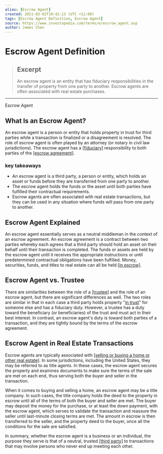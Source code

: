 ```yaml
---
alias: [Escrow Agent]
created: 2021-03-02T19:42:13 (UTC +11:00)
tags: [Escrow Agent Definition, Escrow Agent]
source: https://www.investopedia.com/terms/e/escrow_agent.asp
author: James Chen
---
```


# Escrow Agent Definition

> ## Excerpt
> An escrow agent is an entity that has fiduciary responsibilities in the transfer of property from one party to another. Escrow agents are often associated with real estate purchases.

---

Escrow Agent
## What Is an Escrow Agent?

An escrow agent is a person or entity that holds property in trust for third parties while a transaction is finalized or a disagreement is resolved. The role of escrow agent is often played by an attorney (or notary in civil law jurisdictions). The escrow agent has a [[fiduciary]](https://www.investopedia.com/terms/f/fiduciary.asp) responsibility to both parties of the [[escrow agreement]](https://www.investopedia.com/terms/e/escrowagreement.asp).

### key takeaways

-   An escrow agent is a third party, a person or entity, which holds an asset or funds before they are transferred from one party to another.
-   The escrow agent holds the funds or the asset until both parties have fulfilled their contractual requirements.
-   Escrow agents are often associated with real estate transactions, but they can be used in any situation where funds will pass from one party to another.

## Escrow Agent Explained

An escrow agent essentially serves as a neutral middleman in the context of an escrow agreement. An escrow agreement is a contract between two parties whereby each agrees that a third party should hold an asset on their behalf until their transaction is completed. The funds or assets are held by the escrow agent until it receives the appropriate instructions or until predetermined contractual obligations have been fulfilled. Money, securities, funds, and titles to real estate can all be held [[in escrow]](https://www.investopedia.com/terms/i/in-escrow.asp).

## Escrow Agent vs. Trustee

There are similarities between the role of a [[trustee]](https://www.investopedia.com/terms/t/trustee.asp) and the role of an escrow agent, but there are significant differences as well. The two roles are similar in that in each case a third party holds property "[in trust](https://www.investopedia.com/terms/a/account-in-trust.asp)" for someone else and has a fiduciary duty. However, a trustee has a duty toward the beneficiary (or beneficiaries) of the trust and must act in their best interest. In contrast, an escrow agent's duty is toward both parties of a transaction, and they are tightly bound by the terms of the escrow agreement.

## Escrow Agent in Real Estate Transactions

Escrow agents are typically associated with [[selling or buying a home or other real estate]](https://www.investopedia.com/articles/mortgages-real-estate/08/closing-escrow-process.asp). In some jurisdictions, including the United States, they may be referred to as title agents. In these cases, the escrow agent secures the property and examines documents to make sure the terms of the sale are met on each end, thus serving both the buyer and seller in the transaction.

When it comes to buying and selling a home, an escrow agent may be a title company. In such cases, the title company holds the deed to the property in escrow until all of the terms of both the buyer and seller are met. The buyer may deposit the money for the purchase, or at least the down payment, with the escrow agent, which serves to validate the transaction and reassure the seller until last-minute closing terms are met. The amount in escrow is then transferred to the seller, and the property deed to the buyer, once all the conditions for the sale are satisfied.

In summary, whether the escrow agent is a business or an individual, the purpose they serve is that of a neutral, trusted [[third party]](https://www.investopedia.com/terms/t/third-party.asp) to transactions that may involve persons who never end up meeting each other.
